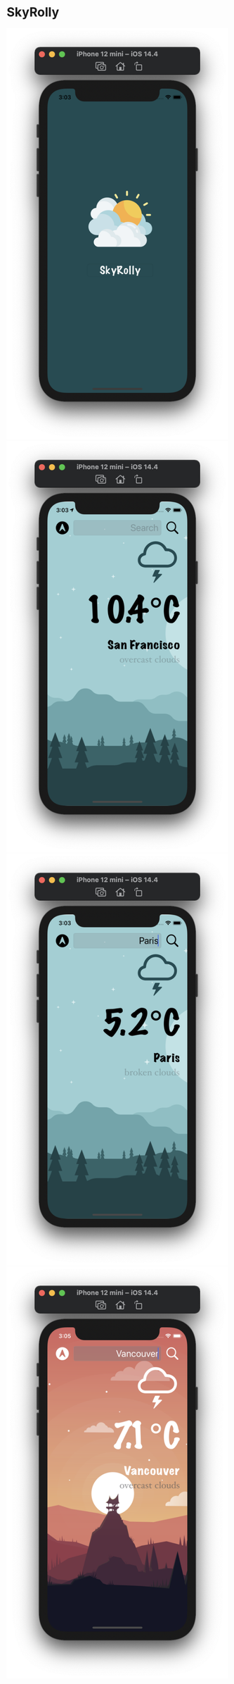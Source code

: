 # SkyRolly
![alt text](https://github.com/deeppatel23/SkyRolly/blob/main/Images/Screenshot%202021-03-19%20at%203.03.01%20PM.png)
![](https://github.com/deeppatel23/SkyRolly/blob/main/Images/Screenshot%202021-03-19%20at%203.03.11%20PM.png)
![](https://github.com/deeppatel23/SkyRolly/blob/main/Images/Screenshot%202021-03-19%20at%203.03.35%20PM.png)
![](https://github.com/deeppatel23/SkyRolly/blob/main/Images/Screenshot%202021-03-19%20at%203.05.27%20PM.png)
